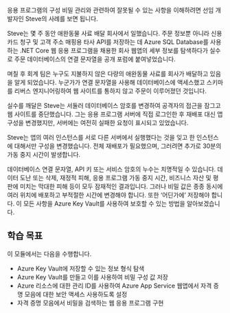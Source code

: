 응용 프로그램의 구성 비밀 관리와 관련하여 잘못될 수 있는 사항을 이해하려면 선임 개발자인 Steve의 사례를 보면 됩니다.

Steve는 몇 주 동안 애완동물 사료 배달 회사에서 일했습니다. 주문 정보뿐 아니라 신용 카드 청구 및 고객 주소 매핑용 타사 API를 저장하는 데 Azure SQL Database를 사용하는 .NET Core 웹 응용 프로그램을 채용한 회사 웹앱의 세부 정보를 탐색하다가 실수로 주문 데이터베이스의 연결 문자열을 공개 포럼에 붙여넣었습니다.

며칠 후 회계 팀은 누구도 지불하지 않은 다량의 애완동물 사료를 회사가 배달하고 있음을 알게 되었습니다. 누군가가 연결 문자열을 사용해 데이터베이스에 액세스했고 스키마를 리버스 엔지니어링하여 웹 사이트를 통하지 않고 주문이 이루어졌던 것입니다.

실수를 깨달은 Steve는 서둘러 데이터베이스 암호를 변경하여 공격자의 접근을 잠그고 웹 사이트를 중단했습니다. 그는 응용 프로그램 서버에 직접 로그인한 후 재배포 대신 앱 구성을 변경했지만, 서버에는 여전히 실패한 요청이 표시되고 있었습니다.

Steve는 앱의 여러 인스턴스를 서로 다른 서버에서 실행했다는 것을 잊고 한 인스턴스에 대해서만 구성을 변경했습니다. 전체 재배포가 필요했으며, 그러려면 추가로 30분의 가동 중지 시간이 발생합니다.

데이터베이스 연결 문자열, API 키 또는 서비스 암호의 누수는 치명적일 수 있습니다. 데이터 도난 또는 삭제, 재정적 피해, 응용 프로그램 가동 중지 시간, 비즈니스 자산 및 평판에 미치는 막대한 피해 등이 모두 잠재적인 결과입니다. 그러나 비밀 값은 종종 동시에 여러 위치에 배포하고 부적절한 시간에 변경해야 합니다. 또한 ‘어딘가에’ 저장해야 합니다. 이 모든 사항을 Azure Key Vault를 사용하여 보호할 수 있는 방법을 알아보겠습니다.

## <a name="learning-objectives"></a>학습 목표

이 모듈에서는 다음을 수행합니다.

- Azure Key Vault에 저장할 수 있는 정보 형식 탐색
- Azure Key Vault를 만들고 이를 사용하여 비밀 구성 값 저장
- Azure 리소스에 대한 관리 ID를 사용하여 Azure App Service 웹앱에서 자격 증명 모음에 대한 보안 액세스 사용하도록 설정
- 자격 증명 모음에서 비밀을 검색하는 웹 응용 프로그램 구현
